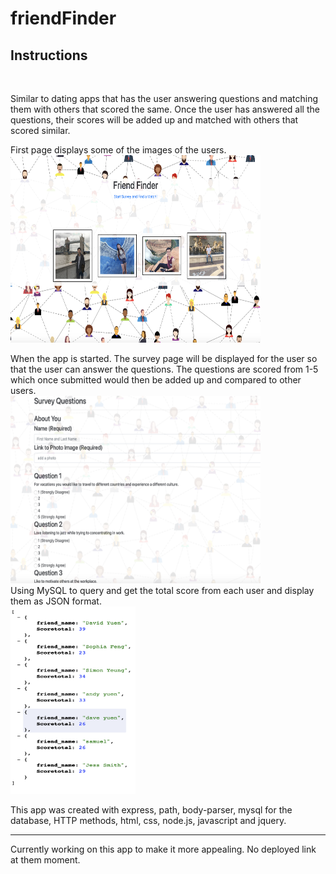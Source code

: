 # friendFinder

<h2><strong> Instructions </strong></h2></br>

Similar to dating apps that has the user answering questions and matching them with others that scored the same. Once the user has answered all the questions, their scores will be added up and matched with others that scored similar. 

First page displays some of the images of the users.
</br>
<img src ='./images/home.png' width ='400' height ='300'></br>


When the app is started. The survey page will be displayed for the user so that the user can answer the questions. The questions are scored from 1-5 which once submitted would then be added up and compared to other users.
</br>
<img src ='./images/survey.png' width ='400' height ='300'>
</br>
Using MySQL to query and get the total score from each user and display them as JSON format.
</br>
<img src ='./images/score.png' width ='200' height ='300'>


This app was created with express, path, body-parser, mysql for the database, HTTP methods, html, css, node.js, javascript and jquery. 


*************************
Currently working on this app to make it more appealing. No deployed link at them moment. 


